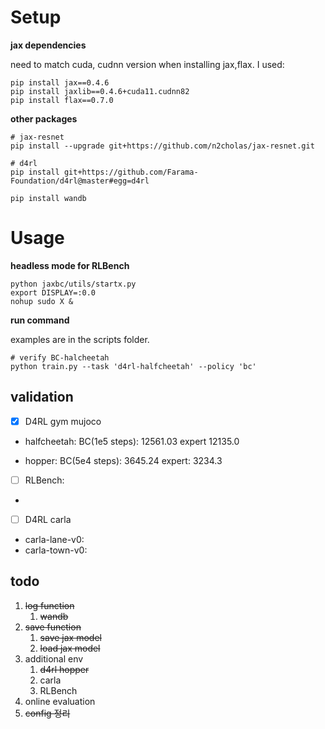 
# Setup


**jax dependencies**

need to match cuda, cudnn version when installing jax,flax. I used:

```
pip install jax==0.4.6 
pip install jaxlib==0.4.6+cuda11.cudnn82 
pip install flax==0.7.0 
```


**other packages**

```
# jax-resnet
pip install --upgrade git+https://github.com/n2cholas/jax-resnet.git

# d4rl
pip install git+https://github.com/Farama-Foundation/d4rl@master#egg=d4rl

pip install wandb

```

# Usage

**headless mode for RLBench**
```
python jaxbc/utils/startx.py
export DISPLAY=:0.0                                            
nohup sudo X & 
```
**run command**

examples are in the scripts folder. 

```
# verify BC-halcheetah 
python train.py --task 'd4rl-halfcheetah' --policy 'bc' 

```

## validation

- [X] D4RL gym mujoco 

* halfcheetah: BC(1e5 steps): 12561.03 expert 12135.0 

* hopper: BC(5e4 steps): 3645.24 expert: 3234.3
- [ ] RLBench: 
* 
- [ ] D4RL carla
* carla-lane-v0:
* carla-town-v0:


## todo
1. ~~log function~~
   1. ~~wandb~~
2. ~~save function~~
   1. ~~save jax model~~
   2. ~~load jax model~~
3. additional env
   1. ~~d4rl hopper~~ 
   2. carla
   3. RLBench
4. online evaluation
5. ~~config 정리~~
